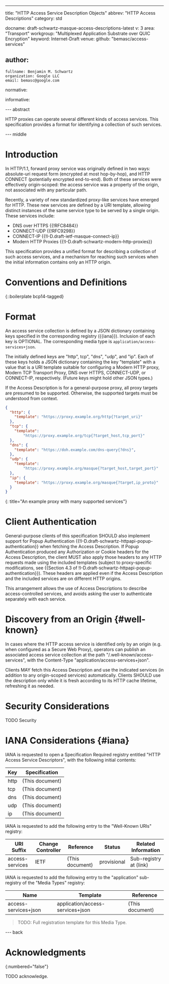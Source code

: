 ---
title: "HTTP Access Service Description Objects"
abbrev: "HTTP Access Descriptions"
category: std

docname: draft-schwartz-masque-access-descriptions-latest
v: 3
area: "Transport"
workgroup: "Multiplexed Application Substrate over QUIC Encryption"
keyword: Internet-Draft
venue:
  github: "bemasc/access-services"

author:
 -
    fullname: Benjamin M. Schwartz
    organization: Google LLC
    email: bemasc@google.com

normative:

informative:


--- abstract

HTTP proxies can operate several different kinds of access services.  This specification provides a format for identifying a collection of such services.


--- middle

# Introduction

In HTTP/1.1, forward proxy service was originally defined in two ways: absolute-uri request form (encrypted at most hop-by-hop), and HTTP CONNECT (potentially encrypted end-to-end).  Both of these services were effectively origin-scoped: the access service was a property of the origin, not associated with any particular path.

Recently, a variety of new standardized proxy-like services have emerged for HTTP.  These new services are defined by a URI template, allowing distinct instances of the same service type to be served by a single origin.  These services include:

* DNS over HTTPS {{!RFC8484}}
* CONNECT-UDP {{!RFC9298}}
* CONNECT-IP {{!I-D.draft-ietf-masque-connect-ip}}
* Modern HTTP Proxies {{!I-D.draft-schwartz-modern-http-proxies}}

This specification provides a unified format for describing a collection of such access services, and a mechanism for reaching such services when the initial information contains only an HTTP origin.

# Conventions and Definitions

{::boilerplate bcp14-tagged}

# Format

An access service collection is defined by a JSON dictionary containing keys specified in the corresponding registry ({{iana}}).  Inclusion of each key is OPTIONAL.  The corresponding media type is `application/access-services+json`.

The initially defined keys are "http", tcp", "dns", "udp", and "ip".  Each of these keys holds a JSON dictionary containing the key "template" with a value that is a URI template suitable for configuring a Modern HTTP proxy, Modern TCP Transport Proxy, DNS over HTTPS, CONNECT-UDP, or CONNECT-IP, respectively.  (Future keys might hold other JSON types.)

If the Access Description is for a general-purpose proxy, all proxy targets are presumed to be supported.  Otherwise, the supported targets must be understood from context.

~~~JSON
{
  "http": {
    "template": "https://proxy.example.org/http{?target_uri}"
  },
  "tcp": {
    "template":
        "https://proxy.example.org/tcp{?target_host,tcp_port}"
  },
  "dns": {
    "template": "https://doh.example.com/dns-query{?dns}",
  },
  "udp": {
    "template":
        "https://proxy.example.org/masque{?target_host,target_port}"
  },
  "ip": {
    "template": "https://proxy.example.org/masque{?target,ip_proto}"
  }
}
~~~
{: title="An example proxy with many supported services"}

# Client Authentication

General-purpose clients of this specification SHOULD also implement support for Popup Authentication {{!I-D.draft-schwartz-httpapi-popup-authentication}} when fetching the Access Description.  If Popup Authentication produced any Authorization or Cookie headers for the Access Description, the client MUST also apply those headers to any HTTP requests made using the included templates (subject to proxy-specific modifications, see {{Section 4.3 of !I-D.draft-schwartz-httpapi-popup-authentication}}).  These headers are applied even if the Access Description and the included services are on different HTTP origins.

This arrangement allows the use of Access Descriptions to describe access-controlled services, and avoids asking the user to authenticate separately with each service.

# Discovery from an Origin {#well-known}

In cases where the HTTP access service is identified only by an origin (e.g. when configured as a Secure Web Proxy), operators can publish an associated access service collection at the path "/.well-known/access-services", with the Content-Type "application/access-services+json".

Clients MAY fetch this Access Description and use the indicated services (in addition to any origin-scoped services) automatically.  Clients SHOULD use the description only while it is fresh according to its HTTP cache lifetime, refreshing it as needed.


# Security Considerations

TODO Security


# IANA Considerations {#iana}

IANA is requested to open a Specification Required registry entitled "HTTP Access Service Descriptors", with the following initial contents:

| Key   | Specification   |
|-------|-----------------|
| http  | (This document) |
| tcp   | (This document) |
| dns   | (This document) |
| udp   | (This document) |
| ip    | (This document) |

IANA is requested to add the following entry to the "Well-Known URIs" registry:

| URI Suffix      | Change Controller | Reference       | Status      | Related Information |
| --------------- | ----------------- | --------------- | ----------- | ------------------- |
| access-services | IETF              | (This document) | provisional | Sub-registry at (link)      |

IANA is requested to add the following entry to the "application" sub-registry of the "Media Types" registry:

| Name                 | Template                         | Reference       |
| -------------------- | -------------------------------- | --------------- |
| access-services+json | application/access-services+json | (This document) |

> TODO: Full registration template for this Media Type.

--- back

# Acknowledgments
{:numbered="false"}

TODO acknowledge.
